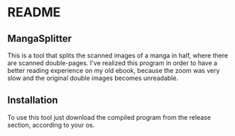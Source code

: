 # README

## MangaSplitter

This is a tool that splits the scanned images of a manga in half, where there are scanned double-pages. I've realized this program in order to have a better
reading experience on my old ebook, because the zoom was very slow and the original double images becomes unreadable.

## Installation

To use this tool just download the compiled program from the release section, according to your os.
